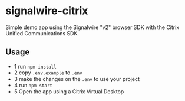 # signalwire-citrix

Simple demo app using the Signalwire "v2" browser SDK with the Citrix Unified Communications SDK.

## Usage

- 1 run `npm install`
- 2 copy `.env.example` to `.env`
- 3 make the changes on the `.env` to use your project
- 4 run `npm start`
- 5 Open the app using a Citrix Virtual Desktop

